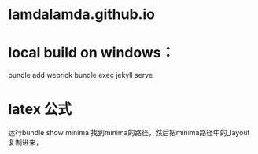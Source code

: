 # lamdalamda.github.io

# local build on windows：
bundle add webrick
bundle exec jekyll serve

# latex 公式

运行bundle show minima 找到minima的路径，然后把minima路径中的_layout复制进来，